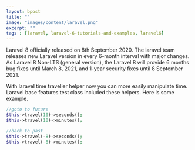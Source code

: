 ```yaml
---
layout: bpost
title: ""
image: "images/content/laravel.png"
excerpt: "" 
tags : [laravel, laravel-6-tutorials-and-examples, laravel6] 
---
```


Laravel 8 officially released on 8th September 2020. The laravel team releases new Laravel version in every 6-month interval with major changes. As Laravel 8 Non-LTS (general version), the Laravel 8 will provide 6 months bug fixes until March 8, 2021, and 1-year security fixes until 8 September 2021.

With laravel time traveller helper now you can more easily manipulate time. Laravel base features test class included these helpers. Here is some example.

```php
//goto to future
$this->travel(10)->seconds();
$this->travel(10)->minutes();

//back to past
$this->travel(-8)->seconds();
$this->travel(-8)->minutes();
```
